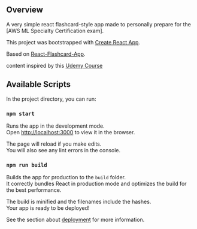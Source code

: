 ## Overview

A very simple react flashcard-style app made to personally prepare for the [AWS ML Specialty Certification exam].

This project was bootstrapped with [Create React App](https://github.com/facebook/create-react-app).

Based on [React-Flashcard-App](https://github.com/WebDevSimplified/React-Flashcard-App).

content inspired by this [Udemy Course](https://www.udemy.com/course/aws-machine-learning/)

## Available Scripts

In the project directory, you can run:

### `npm start`

Runs the app in the development mode.<br />
Open [http://localhost:3000](http://localhost:3000) to view it in the browser.

The page will reload if you make edits.<br />
You will also see any lint errors in the console.

### `npm run build`

Builds the app for production to the `build` folder.<br />
It correctly bundles React in production mode and optimizes the build for the best performance.

The build is minified and the filenames include the hashes.<br />
Your app is ready to be deployed!

See the section about [deployment](https://facebook.github.io/create-react-app/docs/deployment) for more information.
